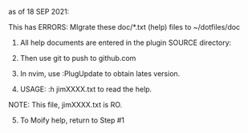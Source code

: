 
as of 18 SEP 2021:

This has ERRORS:
MIgrate these doc/*.txt (help) files to ~/dotfiles/doc

1.  All help documents are entered in the plugin SOURCE directory:

2.  Then use git to push to github.com

3.  In nvim, use :PlugUpdate to obtain lates version.

4.  USAGE:
:h  jimXXXX.txt to read the help.

NOTE:  This file, jimXXXX.txt is RO.

5.  To Moify help, return to Step #1

